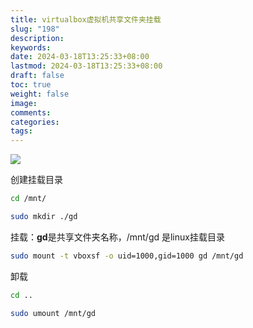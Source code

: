 ```yaml
---
title: virtualbox虚拟机共享文件夹挂载
slug: "198"
description: 
keywords: 
date: 2024-03-18T13:25:33+08:00
lastmod: 2024-03-18T13:25:33+08:00
draft: false
toc: true
weight: false
image: 
comments: 
categories: 
tags:
---
```

![](http://imgs.leshans.eu.org/2024/03/c4b68d4cf8ceca6df176f625cc66e54f.png)



创建挂载目录

```bash
cd /mnt/

sudo mkdir ./gd
```

挂载：**gd**是共享文件夹名称，/mnt/gd 是linux挂载目录

```bash
sudo mount -t vboxsf -o uid=1000,gid=1000 gd /mnt/gd
```



卸载

```bash
cd ..

sudo umount /mnt/gd
```





